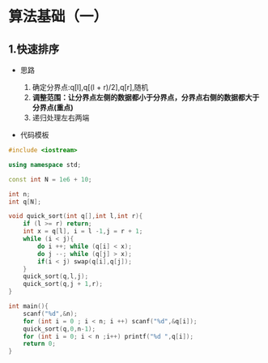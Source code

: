 # 算法基础（一）

## 1.快速排序

- 思路
  1. 确定分界点:q[l],q[(l + r)/2],q[r],随机
  2. **调整范围：让分界点左侧的数据都小于分界点，分界点右侧的数据都大于分界点(重点)**
  3. 递归处理左右两端

- 代码模板

```c++
#include <iostream>

using namespace std;

const int N = 1e6 + 10;

int n;
int q[N];

void quick_sort(int q[],int l,int r){
    if (l >= r) return;
    int x = q[l], i = l -1,j = r + 1;
    while (i < j){
        do i ++; while (q[i] < x);
        do j --; while (q[j] > x);
        if(i < j) swap(q[i],q[j]);
    }
    quick_sort(q,l,j);
    quick_sort(q,j + 1,r);
}

int main(){
    scanf("%d",&n);
    for (int i = 0 ; i < n; i ++) scanf("%d",&q[i]);
    quick_sort(q,0,n-1);
    for (int i = 0; i < n ;i++) printf("%d ",q[i]);
    return 0;
}
```

